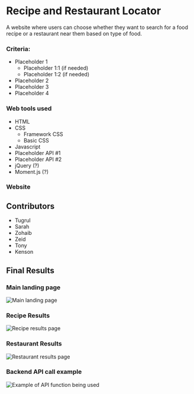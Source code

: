 # Recipe and Restaurant Locator
A website where users can choose whether they want to search for a food recipe or a restaurant near them based on type of food.

### Criteria:
* Placeholder 1
  *  Placeholder 1:1 (if needed)
  *  Placeholder 1:2 (if needed)
* Placeholder 2
* Placeholder 3
* Placeholder 4

### Web tools used
* HTML
* CSS
  *  Framework CSS
  *  Basic CSS
* Javascript
* Placeholder API #1
* Placeholder API #2
* jQuery (?)
* Moment.js (?)

### Website

## Contributors
* Tugrul
* Sarah
* Zohaib
* Zeid
* Tony
* Kenson

## Final Results

### Main landing page
<img src="" alt="Main landing page" />

### Recipe Results
<img src="" alt="Recipe results page" />

### Restaurant Results
<img src="" alt="Restaurant results page" />

### Backend API call example
<img src="" alt="Example of API function being used" />
